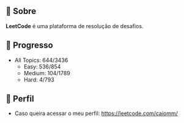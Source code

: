## 📌 Sobre

**LeetCode** é uma plataforma de resolução de desafios.

## 🚀 Progresso

- All Topics: 644/3436
  - Easy: 536/854
  - Medium: 104/1789
  - Hard: 4/793
  
## 🙂 Perfil

- Caso queira acessar o meu perfil: <https://leetcode.com/caiomm/>
